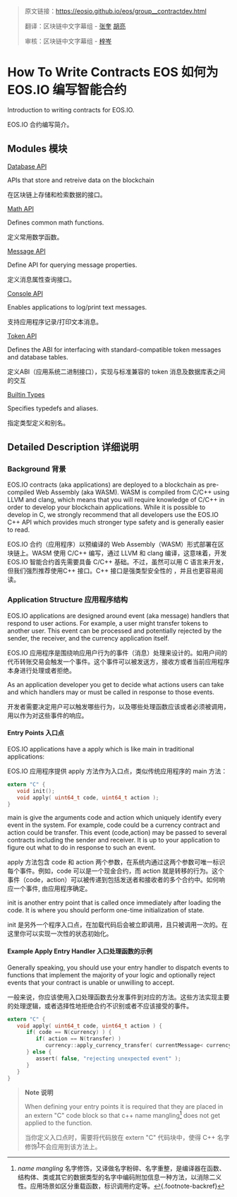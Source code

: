 > 原文链接：<https://eosio.github.io/eos/group__contractdev.html>
> 
> 翻译：区块链中文字幕组 - [张奎](https://github.com/byzhangkui) [胡亮](https://github.com/gumoon)
> 
> 审核：区块链中文字幕组 - [梓岑](https://yoyow.org/)

# How To Write Contracts EOS 如何为 EOS.IO 编写智能合约

Introduction to writing contracts for EOS.IO.

EOS.IO 合约编写简介。

## Modules 模块

[Database API](#)

APIs that store and retreive data on the blockchain

在区块链上存储和检索数据的接口。

[Math API](#)

Defines common math functions.

定义常用数学函数。

[Message API](#)

Define API for querying message properties.

定义消息属性查询接口。

[Console API](#)

Enables applications to log/print text messages.

支持应用程序记录/打印文本消息。

[Token API](#)

Defines the ABI for interfacing with standard-compatible token messages and database tables.

定义ABI（应用系统二进制接口），实现与标准兼容的 token 消息及数据库表之间的交互

[Builtin Types](#)

Specifies typedefs and aliases.

指定类型定义和别名。

## Detailed Description 详细说明

### Background 背景

EOS.IO contracts (aka applications) are deployed to a blockchain as pre-compiled Web Assembly (aka WASM). WASM is compiled from C/C++ using LLVM and clang, which means that you will require knowledge of C/C++ in order to develop your blockchain applications. While it is possible to develop in C, we strongly recommend that all developers use the EOS.IO C++ API which provides much stronger type safety and is generally easier to read.

EOS.IO 合约（应用程序）以预编译的 Web Assembly（WASM）形式部署在区块链上。WASM 使用 C/C++ 编写，通过 LLVM 和 clang 编译，这意味着，开发 EOS.IO 智能合约首先需要具备 C/C++ 基础。不过，虽然可以用 C 语言来开发，但我们强烈推荐使用C++ 接口。C++ 接口是强类型安全性的 ，并且也更容易阅读。

### Application Structure 应用程序结构

EOS.IO applications are designed around event (aka message) handlers that respond to user actions. For example, a user might transfer tokens to another user. This event can be processed and potentially rejected by the sender, the receiver, and the currency application itself.

EOS.IO 应用程序是围绕响应用户行为的事件（消息）处理来设计的。如用户间的代币转账交易会触发一个事件。这个事件可以被发送方，接收方或者当前应用程序本身进行处理或者拒绝。

As an application developer you get to decide what actions users can take and which handlers may or must be called in response to those events.

开发者需要决定用户可以触发哪些行为，以及哪些处理函数应该或者必须被调用，用以作为对这些事件的响应。

#### Entry Points 入口点

EOS.IO applications have a apply which is like main in traditional applications:

EOS.IO 应用程序提供 apply 方法作为入口点，类似传统应用程序的 main 方法：

```C
extern "C" {
   void init();
   void apply( uint64_t code, uint64_t action );
}
```

main is give the arguments code and action which uniquely identify every event in the system. For example, code could be a currency contract and action could be transfer. This event (code,action) may be passed to several contracts including the sender and receiver. It is up to your application to figure out what to do in response to such an event.

apply 方法包含 code 和 action 两个参数，在系统内通过这两个参数可唯一标识每个事件。例如，code 可以是一个现金合约，而 action 就是转移的行为。这个事件（code，action）可以被传递到包括发送者和接收者的多个合约中。如何响应一个事件, 由应用程序确定。

init is another entry point that is called once immediately after loading the code. It is where you should perform one-time initialization of state.

init 是另外一个程序入口点，在加载代码后会被立即调用，且只被调用一次的。在这里你可以实现一次性的状态初始化。

#### Example Apply Entry Handler 入口处理函数的示例

Generally speaking, you should use your entry handler to dispatch events to functions that implement the majority of your logic and optionally reject events that your contract is unable or unwilling to accept.

一般来说，你应该使用入口处理函数去分发事件到对应的方法。这些方法实现主要的处理逻辑，或者选择性地拒绝合约不识别或者不应该接受的事件。

```C
extern "C" {
   void apply( uint64_t code, uint64_t action ) {
      if( code == N(currency) ) {
         if( action == N(transfer) )
            currency::apply_currency_transfer( currentMessage< currency::Transfer >() );
      } else {
         assert( false, "rejecting unexpected event" );
      }
   }
}
```

> **Note 说明**
> 
> When defining your entry points it is required that they are placed in an extern "C" code block so that c++ name mangling[^footnote] does not get applied to the function.
> 
> 当你定义入口点时，需要将代码放在 extern "C" 代码块中，使得 C++ 名字修饰<sup id="fnref2:footnote"><a href="#fn:footnote" class="footnote-ref">1</a></sup>不会应用到该方法上。

[^footnote]: *name mangling* 名字修饰，又译做名字粉碎、名字重整，是编译器在函数、结构体、类或其它的数据类型的名字中编码附加信息一种方法，以消除二义性。应用场景如区分重载函数，标识调用约定等。[&#8617;](#fnref2:footnote){.footnote-backref}